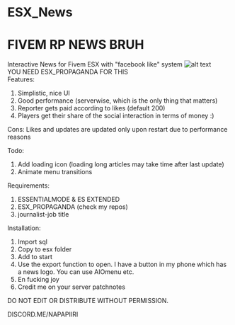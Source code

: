 # ESX_News
# FIVEM RP NEWS BRUH

Interactive News for Fivem ESX with "facebook like" system
![alt text](https://i.imgur.com/cYLV7sy.jpg)  
YOU NEED ESX_PROPAGANDA FOR THIS  
Features:
1. Simplistic, nice UI
2. Good performance (serverwise, which is the only thing that matters)
3. Reporter gets paid according to likes (default 200)
4. Players get their share of the social interaction in terms of money :)

Cons:
Likes and updates are updated only upon restart due to performance reasons 

Todo:  
1. Add loading icon (loading long articles may take time after last update)
2. Animate menu transitions

Requirements:
1. ESSENTIALMODE & ES EXTENDED
2. ESX_PROPAGANDA (check my repos)
3. journalist-job title

Installation:
1. Import sql
2. Copy to esx folder
3. Add to start
4. Use the export function to open. I have a button in my phone which has a news logo. You can use AIOmenu etc.
5. En fucking joy
6. Credit me on your server patchnotes

DO NOT EDIT OR DISTRIBUTE WITHOUT PERMISSION.

DISCORD.ME/NAPAPIIRI
